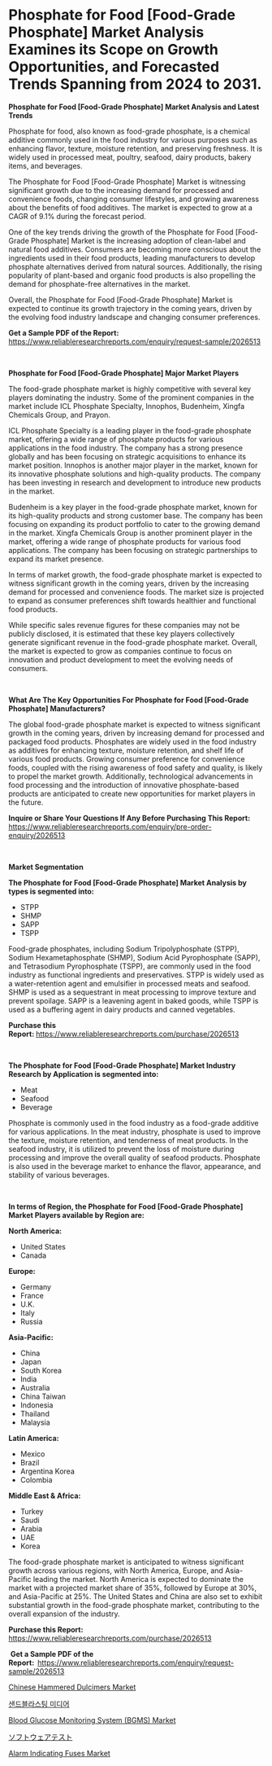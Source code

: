 <p><h1>Phosphate for Food [Food-Grade Phosphate] Market Analysis Examines its Scope on Growth Opportunities, and Forecasted Trends Spanning from 2024 to 2031.</h1></p><p><strong>Phosphate for Food [Food-Grade Phosphate] Market Analysis and Latest Trends</strong></p>
<p><p>Phosphate for food, also known as food-grade phosphate, is a chemical additive commonly used in the food industry for various purposes such as enhancing flavor, texture, moisture retention, and preserving freshness. It is widely used in processed meat, poultry, seafood, dairy products, bakery items, and beverages.</p><p>The Phosphate for Food [Food-Grade Phosphate] Market is witnessing significant growth due to the increasing demand for processed and convenience foods, changing consumer lifestyles, and growing awareness about the benefits of food additives. The market is expected to grow at a CAGR of 9.1% during the forecast period.</p><p>One of the key trends driving the growth of the Phosphate for Food [Food-Grade Phosphate] Market is the increasing adoption of clean-label and natural food additives. Consumers are becoming more conscious about the ingredients used in their food products, leading manufacturers to develop phosphate alternatives derived from natural sources. Additionally, the rising popularity of plant-based and organic food products is also propelling the demand for phosphate-free alternatives in the market. </p><p>Overall, the Phosphate for Food [Food-Grade Phosphate] Market is expected to continue its growth trajectory in the coming years, driven by the evolving food industry landscape and changing consumer preferences.</p></p>
<p><strong>Get a Sample PDF of the Report:&nbsp;</strong> <a href="https://www.reliableresearchreports.com/enquiry/request-sample/2026513">https://www.reliableresearchreports.com/enquiry/request-sample/2026513</a></p>
<p>&nbsp;</p>
<p><strong>Phosphate for Food [Food-Grade Phosphate] Major Market Players</strong></p>
<p><p>The food-grade phosphate market is highly competitive with several key players dominating the industry. Some of the prominent companies in the market include ICL Phosphate Specialty, Innophos, Budenheim, Xingfa Chemicals Group, and Prayon.</p><p>ICL Phosphate Specialty is a leading player in the food-grade phosphate market, offering a wide range of phosphate products for various applications in the food industry. The company has a strong presence globally and has been focusing on strategic acquisitions to enhance its market position. Innophos is another major player in the market, known for its innovative phosphate solutions and high-quality products. The company has been investing in research and development to introduce new products in the market.</p><p>Budenheim is a key player in the food-grade phosphate market, known for its high-quality products and strong customer base. The company has been focusing on expanding its product portfolio to cater to the growing demand in the market. Xingfa Chemicals Group is another prominent player in the market, offering a wide range of phosphate products for various food applications. The company has been focusing on strategic partnerships to expand its market presence.</p><p>In terms of market growth, the food-grade phosphate market is expected to witness significant growth in the coming years, driven by the increasing demand for processed and convenience foods. The market size is projected to expand as consumer preferences shift towards healthier and functional food products. </p><p>While specific sales revenue figures for these companies may not be publicly disclosed, it is estimated that these key players collectively generate significant revenue in the food-grade phosphate market. Overall, the market is expected to grow as companies continue to focus on innovation and product development to meet the evolving needs of consumers.</p></p>
<p>&nbsp;</p>
<p><strong>What Are The Key Opportunities For Phosphate for Food [Food-Grade Phosphate] Manufacturers?</strong></p>
<p><p>The global food-grade phosphate market is expected to witness significant growth in the coming years, driven by increasing demand for processed and packaged food products. Phosphates are widely used in the food industry as additives for enhancing texture, moisture retention, and shelf life of various food products. Growing consumer preference for convenience foods, coupled with the rising awareness of food safety and quality, is likely to propel the market growth. Additionally, technological advancements in food processing and the introduction of innovative phosphate-based products are anticipated to create new opportunities for market players in the future.</p></p>
<p><strong>Inquire or Share Your Questions If Any Before Purchasing This Report:</strong> <a href="https://www.reliableresearchreports.com/enquiry/pre-order-enquiry/2026513">https://www.reliableresearchreports.com/enquiry/pre-order-enquiry/2026513</a></p>
<p>&nbsp;</p>
<p><strong>Market Segmentation</strong></p>
<p><strong>The Phosphate for Food [Food-Grade Phosphate] Market Analysis by types is segmented into:</strong></p>
<p><ul><li>STPP</li><li>SHMP</li><li>SAPP</li><li>TSPP</li></ul></p>
<p><p>Food-grade phosphates, including Sodium Tripolyphosphate (STPP), Sodium Hexametaphosphate (SHMP), Sodium Acid Pyrophosphate (SAPP), and Tetrasodium Pyrophosphate (TSPP), are commonly used in the food industry as functional ingredients and preservatives. STPP is widely used as a water-retention agent and emulsifier in processed meats and seafood. SHMP is used as a sequestrant in meat processing to improve texture and prevent spoilage. SAPP is a leavening agent in baked goods, while TSPP is used as a buffering agent in dairy products and canned vegetables.</p></p>
<p><strong>Purchase this Report:&nbsp;</strong><a href="https://www.reliableresearchreports.com/purchase/2026513">https://www.reliableresearchreports.com/purchase/2026513</a></p>
<p>&nbsp;</p>
<p><strong>The Phosphate for Food [Food-Grade Phosphate] Market Industry Research by Application is segmented into:</strong></p>
<p><ul><li>Meat</li><li>Seafood</li><li>Beverage</li></ul></p>
<p><p>Phosphate is commonly used in the food industry as a food-grade additive for various applications. In the meat industry, phosphate is used to improve the texture, moisture retention, and tenderness of meat products. In the seafood industry, it is utilized to prevent the loss of moisture during processing and improve the overall quality of seafood products. Phosphate is also used in the beverage market to enhance the flavor, appearance, and stability of various beverages.</p></p>
<p>&nbsp;</p>
<p><strong>In terms of Region, the Phosphate for Food [Food-Grade Phosphate] Market Players available by Region are:</strong></p>
<p>
    <p> <strong> North America: </strong>
        <ul>
            <li>United States</li>
            <li>Canada</li>
        </ul>
        </p> 
    <p> <strong> Europe: </strong>
        <ul>
            <li>Germany</li>
            <li>France</li>
            <li>U.K.</li>
            <li>Italy</li>
            <li>Russia</li>
        </ul>
        </p> 
    <p> <strong> Asia-Pacific: </strong>
        <ul>
            <li>China</li>
            <li>Japan</li>
            <li>South Korea</li>
            <li>India</li>
            <li>Australia</li>
            <li>China Taiwan</li>
            <li>Indonesia</li>
            <li>Thailand</li>
            <li>Malaysia</li>
        </ul>
        </p> 
    <p> <strong> Latin America: </strong>
        <ul>
            <li>Mexico</li>
            <li>Brazil</li>
            <li>Argentina Korea</li>
            <li>Colombia</li>
        </ul>
        </p> 
    <p> <strong> Middle East & Africa: </strong>
        <ul>
            <li>Turkey</li>
            <li>Saudi</li>
            <li>Arabia</li>
            <li>UAE</li>
            <li>Korea</li>
        </ul>
    </p>
    </p>
<p><p>The food-grade phosphate market is anticipated to witness significant growth across various regions, with North America, Europe, and Asia-Pacific leading the market. North America is expected to dominate the market with a projected market share of 35%, followed by Europe at 30%, and Asia-Pacific at 25%. The United States and China are also set to exhibit substantial growth in the food-grade phosphate market, contributing to the overall expansion of the industry.</p></p>
<p><strong>Purchase this Report: </strong><a href="https://www.reliableresearchreports.com/purchase/2026513">https://www.reliableresearchreports.com/purchase/2026513</a></p>
<p>&nbsp;<strong>Get a Sample PDF of the Report:&nbsp;&nbsp;</strong><a href="https://www.reliableresearchreports.com/enquiry/request-sample/2026513">https://www.reliableresearchreports.com/enquiry/request-sample/2026513</a></p>
<p><strong></strong></p>
<p><p><a href="https://view.publitas.com/reportprime-1/chinese-hammered-dulcimers-market-insights-market-players-and-forecast-till-2031/">Chinese Hammered Dulcimers Market</a></p><p><a href="https://github.com/khytkeqagplkzqvh/Market-Research-Report-List-1/blob/main/2775689186933.md">샌드블라스팅 미디어</a></p><p><a href="https://github.com/fiixsa/Market-Research-Report-List-1/blob/main/blood-glucose-monitoring-system-bgms-market.md">Blood Glucose Monitoring System (BGMS) Market</a></p><p><a href="https://github.com/xemfu2379520/Market-Research-Report-List-1/blob/main/4353492186967.md">ソフトウェアテスト</a></p><p><a href="https://issuu.com/reportprime-2/docs/alarm-indicating-fuses-market-size-2030.pptx">Alarm Indicating Fuses Market</a></p></p>